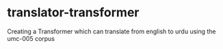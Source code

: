 # translator-transformer
Creating a Transformer which can translate from english to urdu 
using the umc-005 corpus
